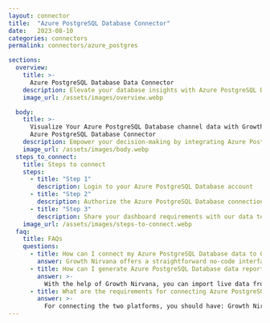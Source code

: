 ```yaml
---
layout: connector
title:  "Azure PostgreSQL Database Connector"
date:   2023-08-10
categories: connectors
permalink: connectors/azure_postgres

sections:
  overview:
    title: >-
      Azure PostgreSQL Database Data Connector
    description: Elevate your database insights with Azure PostgreSQL Database integration. Seamlessly merge Azure PostgreSQL's data capabilities with Looker Studio's analytical prowess, transforming raw data into actionable insights that drive strategic decisions.
    image_url: /assets/images/overview.webp

  body:
    title: >-
      Visualize Your Azure PostgreSQL Database channel data with Growth Nirvana's
      Azure PostgreSQL Database Connector
    description: Empower your decision-making by integrating Azure PostgreSQL Database with Looker Studio's analytical capabilities.
    image_url: /assets/images/body.webp
  steps_to_connect:
    title: Steps to connect
    steps:
      - title: "Step 1"
        description: Login to your Azure PostgreSQL Database account
      - title: "Step 2"
        description: Authorize the Azure PostgreSQL Database connection to send data to Growth Nirvana
      - title: "Step 3"
        description: Share your dashboard requirements with our data team. We will build the report for you.
    image_url: /assets/images/steps-to-connect.webp
  faq:
    title: FAQs
    questions:
      - title: How can I connect my Azure PostgreSQL Database data to Google Data Studio/Looker Studio?
        answer: Growth Nirvana offers a straightforward no-code interface to connect to Azure PostgreSQL Database data sources.
      - title: How can I generate Azure PostgreSQL Database data reports in Looker Studio?
        answer: >-
          With the help of Growth Nirvana, you can import live data from Azure PostgreSQL Database into Looker Studio. These data can be viewed in charts, tables, and dashboards to generate branded reports that can be shared instantly.
      - title: What are the requirements for connecting Azure PostgreSQL Database and Looker Studio?
        answer: >-
          For connecting the two platforms, you should have: Growth Nirvana Account and Azure PostgreSQL Database Ads Account
---
```

